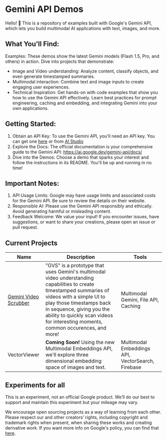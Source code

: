 # Gemini API Demos

Hello! 👋 This is a repository of examples built with Google's Gemini API, which lets you build multimodal AI applications with text, images, and more.

## What You'll Find:

Examples: These demos show the latest Gemini models (Flash 1.5, Pro, and others) in action. Dive into projects that demonstrate:

- Image and Video understanding: Analyze content, classify objects, and even generate timestamped summaries.
- Multimodal interaction: Combine text and image inputs to create engaging user experiences.
- Technical Inspiration: Get hands-on with code examples that show you how to use the Gemini API effectively. Learn best practices for prompt engineering, caching and embedding, and integrating Gemini into your own applications.

## Getting Started:

1. Obtain an API Key: To use the Gemini API, you'll need an API key. You can get one [here](https://ai.google.dev/gemini-api/docs/api-key) or from [AI Studio](https://aistudio.google.com/app/apikey)
2. Explore the Docs: The official documentation is your comprehensive guide to the Gemini API: https://ai.google.dev/gemini-api/docs/
3. Dive into the Demos: Choose a demo that sparks your interest and follow the instructions in its README. You'll be up and running in no time!

## Important Notes:

1. API Usage Limits: Google may have usage limits and associated costs for the Gemini API. Be sure to review the details on their website.
2. Responsible AI: Please use the Gemini API responsibly and ethically. Avoid generating harmful or misleading content.
3. Feedback Welcome: We value your input! If you encounter issues, have suggestions, or want to share your creations, please open an issue or pull request.

## Current Projects

| Name                                     | Description                                                                                                                                                                                                                                                                                   | Tools                                             |
| ---------------------------------------- | --------------------------------------------------------------------------------------------------------------------------------------------------------------------------------------------------------------------------------------------------------------------------------------------- | ------------------------------------------------- |
| [Gemini Video Scrubber](/video-scrubber) | "GVS" is a prototype that uses Gemini's multimodal video understanding capabilities to create timestamped summaries of videos with a simple UI to play those timestamps back in sequence, giving you the ability to quickly scan videos for interesting moments, common occurences, and more! | Multimodal Gemini, File API, Caching              |
| VectorViewer                             | **Coming Soon!** Using the new Multimodal Embeddings API, we'll explore three dimensional embedding space of images and text.                                                                                                                                                                 | Multimodal Embeddings API, VectorSearch, Firebase |

## Experiments for all

This is an experiment, not an official Google product. We’ll do our best to support and maintain this experiment but your mileage may vary.

We encourage open sourcing projects as a way of learning from each other. Please respect our and other creators’ rights, including copyright and trademark rights when present, when sharing these works and creating derivative work. If you want more info on Google's policy, you can find that [here](https://www.google.com/permissions/).
